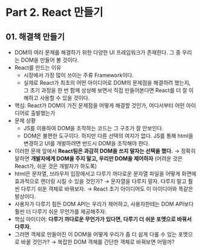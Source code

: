 # Part 2. React 만들기

## 01. 해결책 만들기

- DOM의 여러 문제를 해결하기 위한 다양한 UI 프레임워크가 존재한다. 그 중 우리는 DOM을 만들어 볼 것이다.
- React를 만드는 이유
  - 시장에서 가장 많이 쓰이는 주류 Framework이다.
  - 실제로 React가 최초의 어떤 아이디어로 DOM의 문제점을 해결하려 했는지, 그 초기 과정을 한 번 함께 상상해 보면서 직접 만들어본다면
    React를 더 잘 이해하고 사용할 수 있을 것이다.
- 핵심: React가 DOM이 가진 문제점을 어떻게 해결할 것인가, 어디서부터 어떤 아이디어로 출발했는가
- 문제 상황
  - JS를 이용하여 DOM을 조작하는 코드는 그 구조가 잘 안보인다.
  - DOM은 불편한 도구이다. 하지만 다른 선택의 여지가 없다. JS를 통해 html을 변경하고 UI를 개발하려면 반드시 DOM을 조작해야 한다.
- 이러한 문제 앞에서 **React팀은 과감히 DOM을 쓰지 말자는 선택을 했다.**
  → 정확히 말하면 **개발자에게 DOM을 주지 말고, 우리만 DOM을 제어하자** (어려운 것은 React가, 쉬운 것은 개발자가 하도록)
- html은 문자열, 브라우저 입장에서고 다루기 까다로운 문자열 파일을 어떻게 화면에 효과적으로 렌더링 시킬 수 있을 것인가?
  → 문자열을 다루지 말자. 다루지 말고 훨씬 다루기 쉬운 객체로 바꿔보자.
  → React 초기 아이디어도 이 아이디어와 똑같은 발상이다.
- 사용자가 다루기 힘든 DOM API는 우리가 제어하고, 사용자한테는 DOM API보다 훨씬 더 다루기 쉬운 무언가를 제공해주자.
- 핵심 아이디어: **다루기 까다로운 무언가가 있다면, 다루기 더 쉬운 포멧으로 바꿔서 다루자.**
- 그러면 객체로 만들어진 이 DOM을 어떻게 우리가 좀 더 쉽게 다룰 수 있는 포멧으로 바꿀 것인가?
  → 복잡한 DOM 객체를 간단한 객체로 바꿔보면 어떨까?
